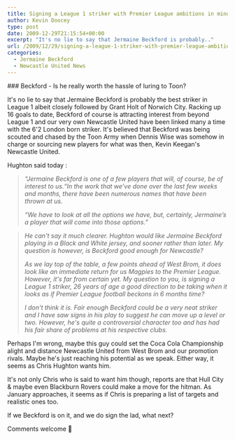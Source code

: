 ```yaml
---
title: Signing a League 1 striker with Premier League ambitions in mind – A good idea?
author: Kevin Doocey
type: post
date: 2009-12-29T21:15:54+00:00
excerpt: "It's no lie to say that Jermaine Beckford is probably.."
url: /2009/12/29/signing-a-league-1-striker-with-premier-league-ambitions-in-mind-a-good-idea/
categories:
  - Jermaine Beckford
  - Newcastle United News
---
```


### Beckford - Is he really worth the hassle of luring to Toon?

It's no lie to say that Jermaine Beckford is probably the best striker in League 1 albeit closely followed by Grant Holt of Norwich City. Racking up 16 goals to date, Beckford of course is attracting interest from beyond League 1 and our very own Newcastle United have been linked many a time with the 6'2 London born striker. It's believed that Beckford was being scouted and chased by the Toon Army when Dennis Wise was somehow in charge or sourcing new players for what was then, Kevin Keegan's Newcastle United.

Hughton said today :

> _“Jermaine Beckford is one of a few players that will, of course, be of interest to us.“In the work that we’ve done over the last few weeks and months, there have been numerous names that have been thrown at us._
>
> _“We have to look at all the options we have, but, certainly, Jermaine’s a player that will come into those options.”_

> _He can't say it much clearer. Hughton would like Jermaine Beckford playing in a Black and White jersey, and sooner rather than later. My question is however, is Beckford good enough for Newcastle?_
>
> _As we lay top of the table, a few points ahead of West Brom, it does look like an immediate return for us Magpies to the Premier League. However, it's far from certain yet. My question to you, is signing a League 1 striker, 26 years of age a good direction to be taking when it looks as if Premier League football beckons in 6 months time?_
>
> _I don't think it is. Fair enough Beckford could be a very neat striker and I have saw signs in his play to suggest he can move up a level or two. However, he's quite a controversial character too and has had his fair share of problems at his respective clubs._

Perhaps I'm wrong, maybe this guy could set the Coca Cola Championship alight and distance Newcastle United from West Brom and our promotion rivals. Maybe he's just reaching his potential as we speak. Either way, it seems as Chris Hughton wants him.

It's not only Chris who is said to want him though, reports are that Hull City & maybe even Blackburn Rovers could make a move for the hitman. As January approaches, it seems as if Chris is preparing a list of targets and realistic ones too.

If we Beckford is on it, and we do sign the lad, what next?

Comments welcome 🙂

